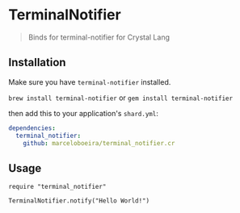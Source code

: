 # TerminalNotifier
> Binds for terminal-notifier for Crystal Lang

## Installation

Make sure you have `terminal-notifier` installed.

`brew install terminal-notifier` or
`gem install terminal-notifier`

then add this to your application's `shard.yml`:

```yaml
dependencies:
  terminal_notifier:
    github: marceloboeira/terminal_notifier.cr
```

## Usage

```crystal
require "terminal_notifier"

TerminalNotifier.notify("Hello World!")
```
